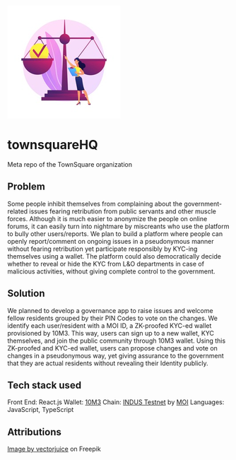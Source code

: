 
![TownSquare Logo](images/townsquare-logo-256.jpg)

# townsquareHQ

Meta repo of the TownSquare organization

## Problem

Some people inhibit themselves from complaining about the government-related issues fearing retribution
from public servants and other muscle forces. Although it is much easier to anonymize the people on online
forums, it can easily turn into nightmare by miscreants who use the platform to bully other users/reports.
We plan to build a platform where people can openly report/comment on ongoing issues in a pseudonymous
manner without fearing retribution yet participate responsibly by KYC-ing themselves using a wallet. The
platform could also democratically decide whether to reveal or hide the KYC from L&O departments in case of
malicious activities, without giving complete control to the government.

## Solution

We planned to develop a governance app to raise issues and welcome fellow residents grouped by their PIN Codes to vote on the changes. We identify each user/resident with a MOI ID, a ZK-proofed KYC-ed wallet provisioned by 10M3. This way, users can sign up to a new wallet, KYC themselves, and join the public community through 10M3 wallet. Using this ZK-proofed and KYC-ed wallet, users can propose changes and vote on changes in a pseudonymous way, yet giving assurance to the government that they are actual residents without revealing their Identity publicly.

## Tech stack used

Front End: React.js
Wallet: [10M3](https://iome.ai/)
Chain: [INDUS Testnet](https://moi.technology/indus/) by [MOI](https://moi.technology/)
Languages: JavaScript, TypeScript

## Attributions

<a href="https://www.freepik.com/free-vector/accountability-abstract-concept-illustration-legal-liability-personal-public-accountability-taking-responsibility-actions-decisions-leadership-roles_10780055.htm?query=governance">Image by vectorjuice</a> on Freepik
